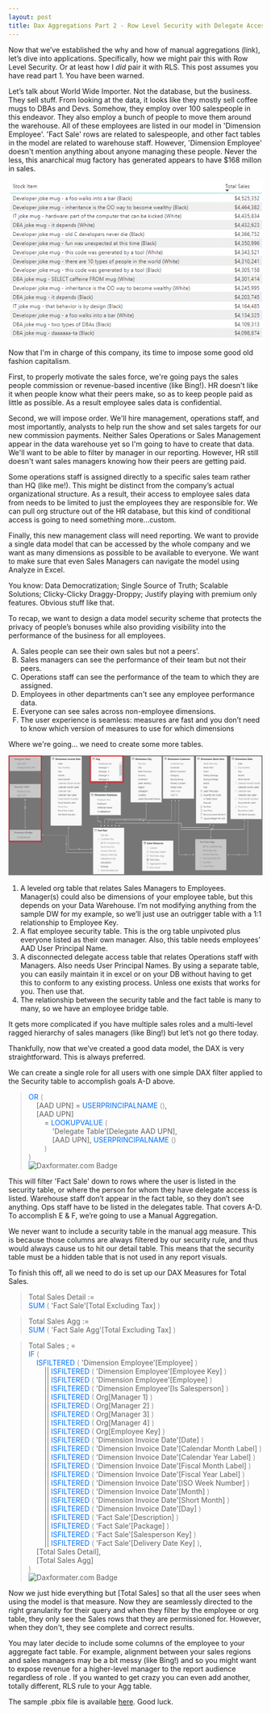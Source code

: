 ```yaml
---
layout: post
title: Dax Aggregations Part 2 - Row Level Security with Delegate Access and DAX Aggregations
---
```


Now that we’ve established the why and how of manual aggregations (link), let’s dive into applications. Specifically, how we might pair this with Row Level Security. Or at least how I *did* pair it with RLS. This post assumes you have read part 1. You have been warned.

Let’s talk about World Wide Importer. Not the database, but the business. They sell stuff. From looking at the data,  it looks like they mostly sell coffee mugs to DBAs and Devs. Somehow, they employ over 100 salespeople in this endeavor. They also employ a bunch of people to move them around the warehouse. All of these employees are listed in our model in 'Dimension Employee'. 'Fact Sale' rows are related to salespeople, and other fact tables in the model are related to warehouse staff. However, 'Dimension Employee' doesn't mention anything about anyone managing these people. Never the less, this anarchical mug factory has generated appears to have $168 millon in sales.

![WWI Top Products: Joke Mugs](https://github.com/savoy9/AlexsPublicPowerBIStuff/blob/master/Manual%20Aggregations/WWI%20Cateloge.png?raw=true "Best Selling Products")

Now that I'm in charge of this company, its time to impose some good old fashion capitalism.

First, to properly motivate the sales force, we're going pays the sales people commission or revenue-based incentive (like Bing!). HR doesn't like it when people know what their peers make, so as to keep people paid as little as possible. As a result employee sales data is confidential.

Second, we will impose order. We'll hire management, operations staff, and most importantly, analysts to help run the show and set sales targets for our new commission payments. Neither Sales Operations or Sales Management appear in the data warehouse yet so I'm going to have to create that data. We'll want to be able to filter by manager in our reporting. However, HR still doesn't want sales managers knowing how their peers are getting paid.

Some operations staff is assigned directly to a specific sales team rather than HQ (like me!). This might be distinct from the company’s actual organizational structure. As a result, their access to employee sales data from needs to be limited to just the employees they are responsible for. We can pull org structure out of the HR database, but this kind of conditional access is going to need something more...custom.

Finally, this new management class will need reporting. We want to provide a single data model that can be accessed by the whole company and we want as many dimensions as possible to be available to everyone. We want to make sure that even Sales Managers can navigate the model using Analyze in Excel.

You know: Data Democratization; Single Source of Truth; Scalable Solutions; Clicky-Clicky Draggy-Droppy; Justify playing with premium only features. Obvious stuff like that.

To recap, we want to design a data model security scheme that protects the privacy of people’s bonuses while also providing visibility into the performance of the business for all employees.

<ol type="A">
  <li>Sales people can see their own sales but not a peers'.</li>
  <li>Sales managers can see the performance of their team but not their peers.</li>
  <li>Operations staff can see the performance of the team to which they are assigned.</li>
  <li>Employees in other departments can't see any employee performance data.</li>
  <li>Everyone can see sales across non-employee dimensions.</li>
  <li>The user experience is seamless: measures are fast and you don’t need to know which version of measures to use for which dimensions</li>
</ol>

Where we're going... we need to create some more tables.

![WWI Model improved with Org and Security Tables](https://github.com/savoy9/AlexsPublicPowerBIStuff/blob/master/Manual%20Aggregations/RLS%20Example%20Model.png?raw=true "Improved Model")

1.	A leveled org table that relates Sales Managers to Employees. Manager(s) could also be dimensions of your employee table, but this depends on your Data Warehouse. I’m not modifying anything from the sample DW for my example, so we’ll just use an outrigger table  with a 1:1 relationship to Employee Key.
2.	A flat employee security table. This is the org table unpivoted plus everyone listed as their own manager. Also, this table needs employees’ AAD User Principal Name.
3.	 A disconnected delegate access table that relates Operations staff with Managers. Also needs User Principal Names. By using a separate table, you can easily maintain it in excel or on your DB without having to get this to conform to any existing process. Unless one exists that works for you. Then use that.
4.	The relationship between the security table and the fact table is many to many, so we have an employee bridge table.

It gets more complicated if you have multiple sales roles and a multi-level ragged hierarchy of sales managers (like Bing!) but let’s not go there today.

Thankfully, now that we’ve created a good data model, the DAX is very straightforward. This is always preferred.

We can create a single role for all users with one simple DAX filter applied to the Security table to accomplish goals A-D above.

><span class="Keyword" style="color:#0070FF">OR</span><span class="Parenthesis" style="color:#969696">&nbsp;(</span><br><span class="indent4">&nbsp;&nbsp;&nbsp;&nbsp;</span>[AAD&nbsp;UPN]&nbsp;=&nbsp;<span class="Keyword" style="color:#0070FF">USERPRINCIPALNAME</span><span class="Parenthesis" style="color:#969696">&nbsp;(</span><span class="Parenthesis" style="color:#969696">)</span>,<br><span class="indent4">&nbsp;&nbsp;&nbsp;&nbsp;</span>[AAD&nbsp;UPN]<br><span class="indent8">&nbsp;&nbsp;&nbsp;&nbsp;&nbsp;&nbsp;&nbsp;&nbsp;</span>=&nbsp;<span class="Keyword" style="color:#0070FF">LOOKUPVALUE</span><span class="Parenthesis" style="color:#969696">&nbsp;(</span><br><span class="indent8">&nbsp;&nbsp;&nbsp;&nbsp;&nbsp;&nbsp;&nbsp;&nbsp;</span><span class="indent4">&nbsp;&nbsp;&nbsp;&nbsp;</span>'Delegate&nbsp;Table'[Delegate&nbsp;AAD&nbsp;UPN],<br><span class="indent8">&nbsp;&nbsp;&nbsp;&nbsp;&nbsp;&nbsp;&nbsp;&nbsp;</span><span class="indent4">&nbsp;&nbsp;&nbsp;&nbsp;</span>[AAD&nbsp;UPN],&nbsp;<span class="Keyword" style="color:#0070FF">USERPRINCIPALNAME</span><span class="Parenthesis" style="color:#969696">&nbsp;(</span><span class="Parenthesis" style="color:#969696">)</span><br><span class="indent8">&nbsp;&nbsp;&nbsp;&nbsp;&nbsp;&nbsp;&nbsp;&nbsp;</span><span class="Parenthesis" style="color:#969696">)</span><br><span class="Parenthesis" style="color:#969696">)</span><br>![Daxformater.com Badge](https://www.daxformatter.com/wp-content/themes/daxformatter/images/daxformatter-embed.png "Daxformater.com")

This will filter 'Fact Sale' down to rows where the user is listed in the security table, or where the person for whom they have delegate access is listed. Warehouse staff don’t appear in the fact table, so they don’t see anything. Ops staff have to be listed in the delegates table. That covers A-D. To accomplish E & F, we’re going to use a Manual Aggregation.

We never want to include a security table in the manual agg measure. This is because those columns are always filtered by our security rule, and thus would always cause us to hit our detail table. This means that the security table must be a hidden table that is not used in any report visuals.

To finish this off, all we need to do is set up our DAX Measures for Total Sales.

>Total&nbsp;Sales&nbsp;Detail&nbsp;:=<br><span class="Keyword" style="color:#0070FF">SUM</span><span class="Parenthesis" style="color:#969696">&nbsp;(</span>&nbsp;'Fact&nbsp;Sale'[Total&nbsp;Excluding&nbsp;Tax]&nbsp;<span class="Parenthesis" style="color:#969696">)</span><br>

>Total&nbsp;Sales&nbsp;Agg&nbsp;:=<br><span class="Keyword" style="color:#0070FF">SUM</span><span class="Parenthesis" style="color:#969696">&nbsp;(</span>&nbsp;'Fact&nbsp;Sale&nbsp;Agg'[Total&nbsp;Excluding&nbsp;Tax]&nbsp;<span class="Parenthesis" style="color:#969696">)</span><br>

>Total&nbsp;Sales&nbsp;;&nbsp;=<br><span class="Keyword" style="color:#0070FF">IF</span><span class="Parenthesis" style="color:#969696">&nbsp;(</span><br><span class="indent4">&nbsp;&nbsp;&nbsp;&nbsp;</span><span class="Keyword" style="color:#0070FF">ISFILTERED</span><span class="Parenthesis" style="color:#969696">&nbsp;(</span>&nbsp;'Dimension&nbsp;Employee'[Employee]&nbsp;<span class="Parenthesis" style="color:#969696">)</span><br><span class="indent8">&nbsp;&nbsp;&nbsp;&nbsp;&nbsp;&nbsp;&nbsp;&nbsp;</span>||&nbsp;<span class="Keyword" style="color:#0070FF">ISFILTERED</span><span class="Parenthesis" style="color:#969696">&nbsp;(</span>&nbsp;'Dimension&nbsp;Employee'[Employee&nbsp;Key]&nbsp;<span class="Parenthesis" style="color:#969696">)</span><br><span class="indent8">&nbsp;&nbsp;&nbsp;&nbsp;&nbsp;&nbsp;&nbsp;&nbsp;</span>||&nbsp;<span class="Keyword" style="color:#0070FF">ISFILTERED</span><span class="Parenthesis" style="color:#969696">&nbsp;(</span>&nbsp;'Dimension&nbsp;Employee'[Employee]&nbsp;<span class="Parenthesis" style="color:#969696">)</span><br><span class="indent8">&nbsp;&nbsp;&nbsp;&nbsp;&nbsp;&nbsp;&nbsp;&nbsp;</span>||&nbsp;<span class="Keyword" style="color:#0070FF">ISFILTERED</span><span class="Parenthesis" style="color:#969696">&nbsp;(</span>&nbsp;'Dimension&nbsp;Employee'[Is&nbsp;Salesperson]&nbsp;<span class="Parenthesis" style="color:#969696">)</span><br><span class="indent8">&nbsp;&nbsp;&nbsp;&nbsp;&nbsp;&nbsp;&nbsp;&nbsp;</span>||&nbsp;<span class="Keyword" style="color:#0070FF">ISFILTERED</span><span class="Parenthesis" style="color:#969696">&nbsp;(</span>&nbsp;Org[Manager&nbsp;1]&nbsp;<span class="Parenthesis" style="color:#969696">)</span><br><span class="indent8">&nbsp;&nbsp;&nbsp;&nbsp;&nbsp;&nbsp;&nbsp;&nbsp;</span>||&nbsp;<span class="Keyword" style="color:#0070FF">ISFILTERED</span><span class="Parenthesis" style="color:#969696">&nbsp;(</span>&nbsp;Org[Manager&nbsp;2]&nbsp;<span class="Parenthesis" style="color:#969696">)</span><br><span class="indent8">&nbsp;&nbsp;&nbsp;&nbsp;&nbsp;&nbsp;&nbsp;&nbsp;</span>||&nbsp;<span class="Keyword" style="color:#0070FF">ISFILTERED</span><span class="Parenthesis" style="color:#969696">&nbsp;(</span>&nbsp;Org[Manager&nbsp;3]&nbsp;<span class="Parenthesis" style="color:#969696">)</span><br><span class="indent8">&nbsp;&nbsp;&nbsp;&nbsp;&nbsp;&nbsp;&nbsp;&nbsp;</span>||&nbsp;<span class="Keyword" style="color:#0070FF">ISFILTERED</span><span class="Parenthesis" style="color:#969696">&nbsp;(</span>&nbsp;Org[Manager&nbsp;4]&nbsp;<span class="Parenthesis" style="color:#969696">)</span><br><span class="indent8">&nbsp;&nbsp;&nbsp;&nbsp;&nbsp;&nbsp;&nbsp;&nbsp;</span>||&nbsp;<span class="Keyword" style="color:#0070FF">ISFILTERED</span><span class="Parenthesis" style="color:#969696">&nbsp;(</span>&nbsp;Org[Employee&nbsp;Key]&nbsp;<span class="Parenthesis" style="color:#969696">)</span><br><span class="indent8">&nbsp;&nbsp;&nbsp;&nbsp;&nbsp;&nbsp;&nbsp;&nbsp;</span>||&nbsp;<span class="Keyword" style="color:#0070FF">ISFILTERED</span><span class="Parenthesis" style="color:#969696">&nbsp;(</span>&nbsp;'Dimension&nbsp;Invoice&nbsp;Date'[Date]&nbsp;<span class="Parenthesis" style="color:#969696">)</span><br><span class="indent8">&nbsp;&nbsp;&nbsp;&nbsp;&nbsp;&nbsp;&nbsp;&nbsp;</span>||&nbsp;<span class="Keyword" style="color:#0070FF">ISFILTERED</span><span class="Parenthesis" style="color:#969696">&nbsp;(</span>&nbsp;'Dimension&nbsp;Invoice&nbsp;Date'[Calendar&nbsp;Month&nbsp;Label]&nbsp;<span class="Parenthesis" style="color:#969696">)</span><br><span class="indent8">&nbsp;&nbsp;&nbsp;&nbsp;&nbsp;&nbsp;&nbsp;&nbsp;</span>||&nbsp;<span class="Keyword" style="color:#0070FF">ISFILTERED</span><span class="Parenthesis" style="color:#969696">&nbsp;(</span>&nbsp;'Dimension&nbsp;Invoice&nbsp;Date'[Calendar&nbsp;Year&nbsp;Label]&nbsp;<span class="Parenthesis" style="color:#969696">)</span><br><span class="indent8">&nbsp;&nbsp;&nbsp;&nbsp;&nbsp;&nbsp;&nbsp;&nbsp;</span>||&nbsp;<span class="Keyword" style="color:#0070FF">ISFILTERED</span><span class="Parenthesis" style="color:#969696">&nbsp;(</span>&nbsp;'Dimension&nbsp;Invoice&nbsp;Date'[Fiscal&nbsp;Month&nbsp;Label]&nbsp;<span class="Parenthesis" style="color:#969696">)</span><br><span class="indent8">&nbsp;&nbsp;&nbsp;&nbsp;&nbsp;&nbsp;&nbsp;&nbsp;</span>||&nbsp;<span class="Keyword" style="color:#0070FF">ISFILTERED</span><span class="Parenthesis" style="color:#969696">&nbsp;(</span>&nbsp;'Dimension&nbsp;Invoice&nbsp;Date'[Fiscal&nbsp;Year&nbsp;Label]&nbsp;<span class="Parenthesis" style="color:#969696">)</span><br><span class="indent8">&nbsp;&nbsp;&nbsp;&nbsp;&nbsp;&nbsp;&nbsp;&nbsp;</span>||&nbsp;<span class="Keyword" style="color:#0070FF">ISFILTERED</span><span class="Parenthesis" style="color:#969696">&nbsp;(</span>&nbsp;'Dimension&nbsp;Invoice&nbsp;Date'[ISO&nbsp;Week&nbsp;Number]&nbsp;<span class="Parenthesis" style="color:#969696">)</span><br><span class="indent8">&nbsp;&nbsp;&nbsp;&nbsp;&nbsp;&nbsp;&nbsp;&nbsp;</span>||&nbsp;<span class="Keyword" style="color:#0070FF">ISFILTERED</span><span class="Parenthesis" style="color:#969696">&nbsp;(</span>&nbsp;'Dimension&nbsp;Invoice&nbsp;Date'[Month]&nbsp;<span class="Parenthesis" style="color:#969696">)</span><br><span class="indent8">&nbsp;&nbsp;&nbsp;&nbsp;&nbsp;&nbsp;&nbsp;&nbsp;</span>||&nbsp;<span class="Keyword" style="color:#0070FF">ISFILTERED</span><span class="Parenthesis" style="color:#969696">&nbsp;(</span>&nbsp;'Dimension&nbsp;Invoice&nbsp;Date'[Short&nbsp;Month]&nbsp;<span class="Parenthesis" style="color:#969696">)</span><br><span class="indent8">&nbsp;&nbsp;&nbsp;&nbsp;&nbsp;&nbsp;&nbsp;&nbsp;</span>||&nbsp;<span class="Keyword" style="color:#0070FF">ISFILTERED</span><span class="Parenthesis" style="color:#969696">&nbsp;(</span>&nbsp;'Dimension&nbsp;Invoice&nbsp;Date'[Day]&nbsp;<span class="Parenthesis" style="color:#969696">)</span><br><span class="indent8">&nbsp;&nbsp;&nbsp;&nbsp;&nbsp;&nbsp;&nbsp;&nbsp;</span>||&nbsp;<span class="Keyword" style="color:#0070FF">ISFILTERED</span><span class="Parenthesis" style="color:#969696">&nbsp;(</span>&nbsp;'Fact&nbsp;Sale'[Description]&nbsp;<span class="Parenthesis" style="color:#969696">)</span><br><span class="indent8">&nbsp;&nbsp;&nbsp;&nbsp;&nbsp;&nbsp;&nbsp;&nbsp;</span>||&nbsp;<span class="Keyword" style="color:#0070FF">ISFILTERED</span><span class="Parenthesis" style="color:#969696">&nbsp;(</span>&nbsp;'Fact&nbsp;Sale'[Package]&nbsp;<span class="Parenthesis" style="color:#969696">)</span><br><span class="indent8">&nbsp;&nbsp;&nbsp;&nbsp;&nbsp;&nbsp;&nbsp;&nbsp;</span>||&nbsp;<span class="Keyword" style="color:#0070FF">ISFILTERED</span><span class="Parenthesis" style="color:#969696">&nbsp;(</span>&nbsp;'Fact&nbsp;Sale'[Salesperson&nbsp;Key]&nbsp;<span class="Parenthesis" style="color:#969696">)</span><br><span class="indent8">&nbsp;&nbsp;&nbsp;&nbsp;&nbsp;&nbsp;&nbsp;&nbsp;</span>||&nbsp;<span class="Keyword" style="color:#0070FF">ISFILTERED</span><span class="Parenthesis" style="color:#969696">&nbsp;(</span>&nbsp;'Fact&nbsp;Sale'[Delivery&nbsp;Date&nbsp;Key]&nbsp;<span class="Parenthesis" style="color:#969696">)</span>,<br><span class="indent4">&nbsp;&nbsp;&nbsp;&nbsp;</span>[Total&nbsp;Sales&nbsp;Detail],<br><span class="indent4">&nbsp;&nbsp;&nbsp;&nbsp;</span>[Total&nbsp;Sales&nbsp;Agg]<br><span class="Parenthesis" style="color:#969696">)</span><br>![Daxformater.com Badge](https://www.daxformatter.com/wp-content/themes/daxformatter/images/daxformatter-embed.png "Daxformater.com")

Now we just hide everything but [Total Sales] so that all the user sees when using the model is that measure. Now they are seamlessly directed to the right granularity for their query and when they filter by the employee or org table, they only see the Sales rows that they are permissioned for. However, when they don't, they see complete and correct results.

You may later decide to include some columns of the employee to your aggregate fact table. For example, alignment between your sales regions and sales managers may be a bit messy (like Bing!) and so you might want to expose revenue for a higher-level manager to the report audience regardless of role
.
If you wanted to get crazy you can even add another, totally different, RLS rule to your Agg table. 

The sample .pbix file is available [here](https://github.com/savoy9/AlexsPublicPowerBIStuff/tree/master/Manual%20Aggregations).
Good luck.
